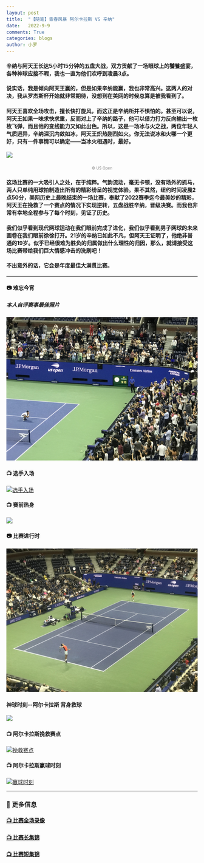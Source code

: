 ```yaml
---
layout: post
title:  "【随笔】青春风暴 阿尔卡拉斯 VS 辛纳"
date:   2022-9-9
comments: True
categories: blogs
author: 小罗
---
```

#### 辛纳与阿天王长达5小时15分钟的五盘大战，双方贡献了一场眼球上的饕餮盛宴，各种神球应接不暇，我也一直为他们欢呼到凌晨3点。

#### 说实话，我是倾向阿天王赢的，但是如果辛纳能赢，我也非常高兴。这两人的对决，我从罗杰斯杯开始就非常期待，没想到在美网的时候总算是被我看到了。

#### 阿天王喜欢全场攻击，擅长快打旋风，而这正是辛纳所并不惧怕的。甚至可以说，阿天王如果一味求快求重，反而对上了辛纳的路子，他可以借力打力反向输出一枚枚飞弹，而且他的变线能力又如此出色。所以，这是一场冰与火之战，两位年轻人气质迥异，辛纳深沉内敛如冰，阿天王炽热刚烈如火。你无法说冰和火哪一个更好，只有一件事情可以确定——当冰火相遇时，最好。
![](https://photo-assets.usopen.org/images/pics/large/f_RolexDay10.jpg)
<font color=grey size="1"><center>© US Open</center></font>
#### 这场比赛的一大吸引人之处，在于纯粹。气韵流动，毫无卡顿，没有场外的抓马，两人只单纯用球拍制造出所有的精彩纷呈的视觉体验。果不其然，纽约时间凌晨2点50分，美网历史上最晚结束的一场比赛，奉献了2022赛季迄今最美妙的精彩，阿天王在挽救了一个赛点的情况下实现逆转，五盘战胜辛纳，晋级决赛。而我也非常有幸地全程参与了每个时刻，见证了历史。

#### 我们似乎看到现代网球运动在我们眼前完成了进化，我们似乎看到男子网球的未来画卷在我们眼前徐徐打开。21岁的辛纳已如此不凡，但阿天王证明了，他绝非普通的19岁。似乎已经很难为胜负的归属做出什么理性的归因，那么，就请接受这场比赛带给我们巨大情感冲击的洗刷吧！

#### 不出意外的话，它会是**年度最佳大满贯比赛**。

---
#### 📷 难忘今宵
##### **本人自评赛事最佳照片**
![美网现场](https://raw.githubusercontent.com/Bagel2Ace/bagel2ace.github.io/main/docs/assets/2022-9-8/psc2.jpeg)

#### 📺 选手入场
[![选手入场](https://res.cloudinary.com/marcomontalbano/image/upload/v1665115609/video_to_markdown/images/youtube--ocg2Tq26eoQ-c05b58ac6eb4c4700831b2b3070cd403.jpg)](https://youtu.be/ocg2Tq26eoQ "选手入场")

#### 📺 赛前热身
[![](https://res.cloudinary.com/marcomontalbano/image/upload/v1665116574/video_to_markdown/images/youtube--MPiPfB6S3-E-c05b58ac6eb4c4700831b2b3070cd403.jpg)](https://youtu.be/MPiPfB6S3-E "")

#### 📷 比赛进行时
![美网现场](https://raw.githubusercontent.com/Bagel2Ace/bagel2ace.github.io/main/docs/assets/2022-9-8/psc1.jpeg)

#### 神球时刻--阿尔卡拉斯 背身救球
[![](https://res.cloudinary.com/marcomontalbano/image/upload/v1665116667/video_to_markdown/images/youtube--Wm7OqT_F3nA-c05b58ac6eb4c4700831b2b3070cd403.jpg)](https://www.youtube.com/watch?v=Wm7OqT_F3nA "")

#### 📺 阿尔卡拉斯挽救赛点
[![挽救赛点](https://res.cloudinary.com/marcomontalbano/image/upload/v1665115478/video_to_markdown/images/youtube--6fBM7IMKUd8-c05b58ac6eb4c4700831b2b3070cd403.jpg)](https://youtu.be/6fBM7IMKUd8 "挽救赛点")


#### 📺 阿尔卡拉斯赢球时刻
[![赢球时刻](https://res.cloudinary.com/marcomontalbano/image/upload/v1665115551/video_to_markdown/images/youtube--sLHaVoQMFxM-c05b58ac6eb4c4700831b2b3070cd403.jpg)](https://youtu.be/sLHaVoQMFxM "赢球时刻")

---

### 🔗 更多信息

#### [📺 比赛全场录像](https://www.youtube.com/watch?v=XNYhoYjRs3Y)

#### [📺 比赛长集锦](https://www.youtube.com/watch?v=-SSd4pFPUXk&t=65s)

#### [📺 比赛短集锦](https://www.youtube.com/watch?v=tMZ4PRxEcp4)